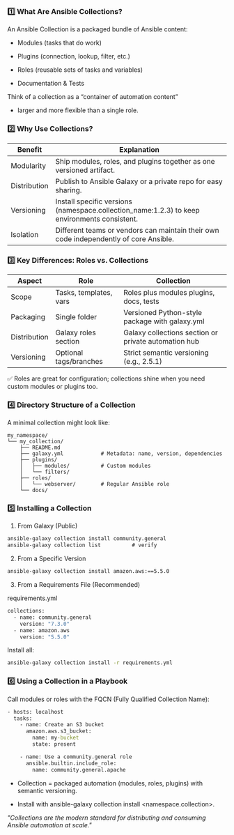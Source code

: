 ### 1️⃣ What Are Ansible Collections?

An Ansible Collection is a packaged bundle of Ansible content:

- Modules (tasks that do work)

- Plugins (connection, lookup, filter, etc.)

- Roles (reusable sets of tasks and variables)

- Documentation & Tests

Think of a collection as a “container of automation content”
- larger and more flexible than a single role.

### 2️⃣ Why Use Collections?
| Benefit | Explanation |
| --- | --- |
| Modularity | Ship modules, roles, and plugins together as one versioned artifact. |
| Distribution | Publish to Ansible Galaxy or a private repo for easy sharing. |
| Versioning | Install specific versions (namespace.collection_name:1.2.3) to keep environments consistent. |
| Isolation | Different teams or vendors can maintain their own code independently of core Ansible. |

### 3️⃣ Key Differences: Roles vs. Collections
| Aspect | Role | Collection |
| --- | --- | --- |
| Scope | Tasks, templates, vars | Roles plus modules plugins, docs, tests |
| Packaging | Single folder | Versioned Python-style package with galaxy.yml |
| Distribution | Galaxy roles section | Galaxy collections section or private automation hub |
| Versioning | Optional tags/branches | Strict semantic versioning (e.g., 2.5.1) |

✅ Roles are great for configuration; collections shine when you need custom modules or plugins too.

### 4️⃣ Directory Structure of a Collection

A minimal collection might look like:

```collections
my_namespace/
└── my_collection/
    ├── README.md
    ├── galaxy.yml            # Metadata: name, version, dependencies
    ├── plugins/
    │   ├── modules/          # Custom modules
    │   └── filters/
    ├── roles/
    │   └── webserver/        # Regular Ansible role
    └── docs/
```

### 5️⃣ Installing a Collection

1) From Galaxy (Public)
```cmd
ansible-galaxy collection install community.general
ansible-galaxy collection list          # verify
```

2) From a Specific Version
```cmd
ansible-galaxy collection install amazon.aws:==5.5.0
```

3) From a Requirements File (Recommended)

requirements.yml
```cmd
collections:
  - name: community.general
    version: "7.3.0"
  - name: amazon.aws
    version: "5.5.0"
```

Install all:
```cmd
ansible-galaxy collection install -r requirements.yml
```

### 6️⃣ Using a Collection in a Playbook

Call modules or roles with the FQCN (Fully Qualified Collection Name):
```cmd
- hosts: localhost
  tasks:
    - name: Create an S3 bucket
      amazon.aws.s3_bucket:
        name: my-bucket
        state: present

    - name: Use a community.general role
      ansible.builtin.include_role:
        name: community.general.apache
```

- Collection = packaged automation (modules, roles, plugins) with semantic versioning.

- Install with ansible-galaxy collection install <namespace.collection>.

<i>"Collections are the modern standard for distributing and consuming Ansible automation at scale."</i>